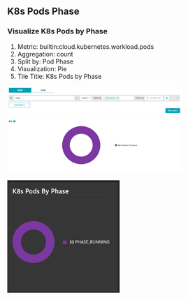 ## K8s Pods Phase

### Visualize K8s Pods by Phase
1. Metric: builtin:cloud.kubernetes.workload.pods
2. Aggregation: count
3. Split by: Pod Phase
4. Visualization: Pie
5. Tile Title: K8s Pods by Phase

![podexplorer](../../../assets/images/podexplorer.png)


![podtile](../../../assets/images/podtile.png)

